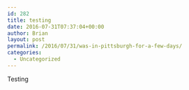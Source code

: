 ```yaml
---
id: 282
title: testing
date: 2016-07-31T07:37:04+00:00
author: Brian
layout: post
permalink: /2016/07/31/was-in-pittsburgh-for-a-few-days/
categories:
  - Uncategorized
---
```

Testing